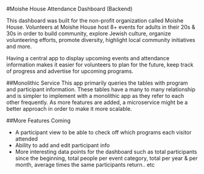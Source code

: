 #Moishe House Attendance Dashboard (Backend)

This dashboard was built for the non-profit organization called Moishe House. Volunteers at Moishe House host 8+ events for adults in their 20s & 30s in order to build community, explore Jewish culture, organize volunteering efforts, promote diversity, highlight local community initiatives and more.  

Having a central app to display upcoming events and attendance information makes it easier for volunteers to plan for the future, keep track of progress and advertise for upcoming programs. 

##Monolithic Service
This app primarily queries the tables with program and participant information. These tables have a many to many relationship and is simpler to implement with a monolithic app as they refer to each other frequently. As more features are added, a microservice might be a better approach in order to make it more scalable.

##More Features Coming
- A participant view to be able to check off which programs each visitor attended
- Ability to add and edit participant info
- More interesting data points for the dashboard such as total participants since the beginning, total people per event category, total per year & per month, average times the same participants return.. etc


